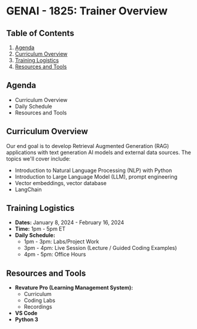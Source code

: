 # GENAI - 1825: Trainer Overview

## Table of Contents

1. [Agenda](#agenda)
2. [Curriculum Overview](#curriculum-overview)
3. [Training Logistics](#training-logistics)
4. [Resources and Tools](#resources-and-tools)

## <a name="agenda"></a>Agenda

- Curriculum Overview
- Daily Schedule
- Resources and Tools

## <a name="curriculum-overview"></a>Curriculum Overview

Our end goal is to develop Retrieval Augmented Generation (RAG) applications with text generation AI models and external data sources. The topics we'll cover include:

- Introduction to Natural Language Processing (NLP) with Python
- Introduction to Large Language Model (LLM), prompt engineering
- Vector embeddings, vector database
- LangChain

## <a name="training-logistics"></a>Training Logistics

- **Dates:** January 8, 2024 - February 16, 2024
- **Time:** 1pm - 5pm ET
- **Daily Schedule:**
  - 1pm - 3pm: Labs/Project Work
  - 3pm - 4pm: Live Session (Lecture / Guided Coding Examples)
  - 4pm - 5pm: Office Hours

## <a name="resources-and-tools"></a>Resources and Tools

- **Revature Pro (Learning Management System):**
  - Curriculum
  - Coding Labs
  - Recordings
- **VS Code**
- **Python 3**
